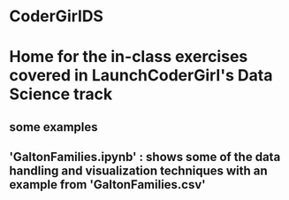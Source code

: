 # CoderGirlDS

# Home for the in-class exercises covered in LaunchCoderGirl's Data Science track

## some examples

## 'GaltonFamilies.ipynb' : shows some of the data handling and visualization techniques with an example from 'GaltonFamilies.csv'